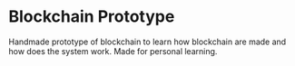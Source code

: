 # Blockchain Prototype
Handmade prototype of blockchain to learn how blockchain are made and how does the system work.
Made for personal learning.
